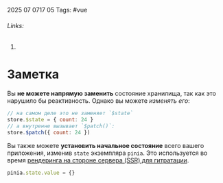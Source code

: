 2025 07 0717 05
Tags: #vue 
###### Links: 
1) 
# Заметка
Вы **не можете напрямую заменить** состояние хранилища, так как это нарушило бы реактивность. Однако вы можете _изменять его_:
```js
// на самом деле это не заменяет `$state`
store.$state = { count: 24 }
// а внутренне вызывает `$patch()`:
store.$patch({ count: 24 })
```
Вы также можете **установить начальное состояние** всего вашего приложения, изменив `state` экземпляра `pinia`. Это используется во время [рендеринга на стороне сервера (SSR) для гитратации](https://pinia-ru.netlify.app/ssr/#state-hydration).
```js
pinia.state.value = {}
```